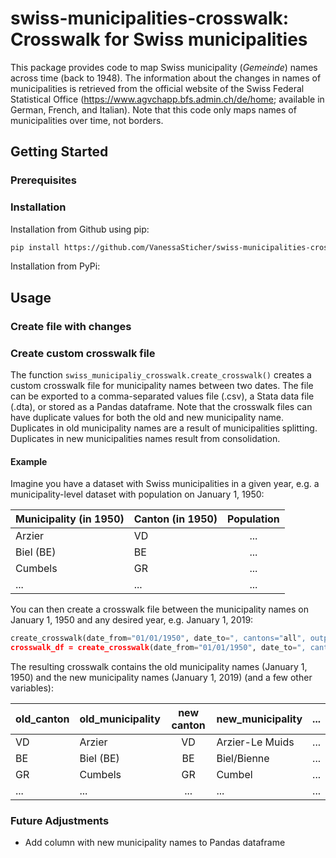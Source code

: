 # swiss-municipalities-crosswalk: Crosswalk for Swiss municipalities

This package provides code to map Swiss municipality (_Gemeinde_) names across time (back to 1948). The information about the changes in names of municipalities is retrieved from the official website of the Swiss Federal Statistical Office (https://www.agvchapp.bfs.admin.ch/de/home; available in German, French, and Italian). Note that this code only maps names of municipalities over time, not borders.


## Getting Started

### Prerequisites

### Installation
Installation from Github using pip:
   ```sh
   pip install https://github.com/VanessaSticher/swiss-municipalities-crosswalk/master
   ```    
Installation from PyPi:


## Usage

### Create file with changes

### Create custom crosswalk file
The function `swiss_municipaliy_crosswalk.create_crosswalk()` creates a custom crosswalk file for municipality names between two dates. The file can be exported to a comma-separated values file (.csv), a Stata data file (.dta), or stored as a Pandas dataframe.
Note that the crosswalk files can have duplicate values for both the old and new municipality name. Duplicates in old municipality names are a result of municipalities splitting. Duplicates in new municipalities names result from consolidation.
#### Example
Imagine you have a dataset with Swiss municipalities in a given year, e.g. a municipality-level dataset with population on January 1, 1950:

| Municipality (in 1950) | Canton (in 1950) | Population |
| ---------------------- | -----------------|:----------:|
| Arzier                 | VD               |        ... |
| Biel (BE)              | BE               |        ... |
| Cumbels                | GR               |        ... |
| ...                    | ...              |        ... |

You can then create a crosswalk file between the municipality names on January 1, 1950 and any desired year, e.g. January 1, 2019:
   ```python
   create_crosswalk(date_from="01/01/1950", date_to=", cantons="all", output_format="csv", store_path="home/projectfolder") # export file to .csv
   crosswalk_df = create_crosswalk(date_from="01/01/1950", date_to=", cantons="all", output_format="Pandas") # file as Pandas dataframe
   
   ```
The resulting crosswalk contains the old municipality names (January 1, 1950) and the new municipality names (January 1, 2019) (and a few other variables):

| old_canton | old_municipality | new canton | new_municipality | ... |
| -----------| -----------------|:----------:| ---------------- | --- |
| VD         | Arzier           |         VD | Arzier-Le Muids  | ... |
| BE         | Biel (BE)        |         BE | Biel/Bienne      | ... |
| GR         | Cumbels          |         GR | Cumbel           | ... |
| ...        | ...              |        ... | ...              | ... |


### Future Adjustments
- Add column with new municipality names to Pandas dataframe
